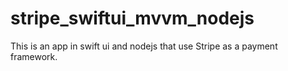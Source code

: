 # stripe_swiftui_mvvm_nodejs
This is an app in swift ui and nodejs that use Stripe as a payment framework.
